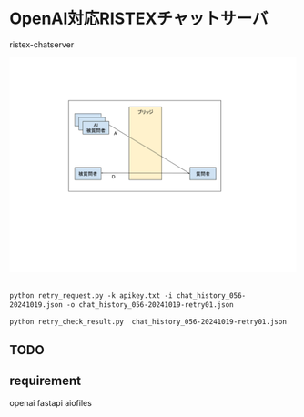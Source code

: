 OpenAI対応RISTEXチャットサーバ
==============================

ristex-chatserver

![アーキテクチャ概略図](doc/arch01.png)

##

```
python retry_request.py -k apikey.txt -i chat_history_056-20241019.json -o chat_history_056-20241019-retry01.json
```

```
python retry_check_result.py  chat_history_056-20241019-retry01.json
```

## TODO

## requirement

openai
fastapi
aiofiles
